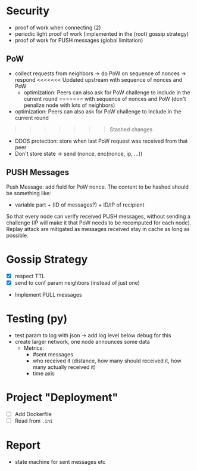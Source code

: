 # Security
- proof of work when connecting (2)
- periodic light proof of work (implemented in the (root) gossip strategy)
- proof of work for PUSH messages (global limitation)

## PoW
- collect requests from neighbors -> do PoW on sequence of nonces -> respond
<<<<<<< Updated upstream
with sequence of nonces and PoW
  - optimization: Peers can also ask for PoW challenge to include in the current round
=======
with sequence of nonces and PoW (don't penalize node with lots of neighbors)
- optimization: Peers can also ask for PoW challenge to include in the current
round
>>>>>>> Stashed changes
- DDOS protection: store when last PoW request was received from that peer
- Don't store state -> send (nonce, enc(nonce, ip, ...)) 


## PUSH Messages

Push Message: add field for PoW nonce. The content to be hashed should be something like:

- variable part + (ID of messages?) + ID/IP of recipient

So that every node can verify received PUSH messages, without sending a challenge (IP will make it that PoW needs to be recomputed for each node). Replay attack are mitigated as messages received stay in cache as long as possible.



# Gossip Strategy
- [x] respect TTL
- [x] send to conf param neighbors (instead of just one)
- Implement PULL messages 

# Testing (py)
- test param to log with json -> add log level below debug for this
- create larger network, one node announces some data
  - Metrics:
    - #sent messages
    - who received it (distance, how many should received it, how many actually received it)
    - time axis

# Project "Deployment"

- [ ] Add Dockerfile
- [ ] Read from `.ini`

# Report
- state machine for sent messages etc
